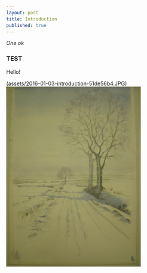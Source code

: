 ```yaml
---
layout: post
title: Introduction
published: true
---
```


*One ok*

### TEST


Hello!

(assets/2016-01-03-introduction-51de56b4.JPG)
![ok](assets/2016-01-03-introduction-a1ff2b31.JPG)
[](assets/2016-01-03-introduction-88f877ae.JPG)

